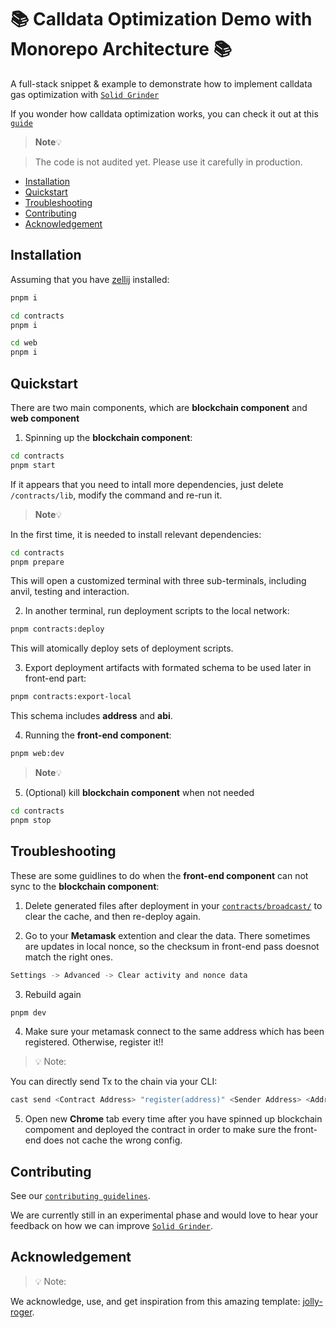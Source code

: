 <h1>📚 Calldata Optimization Demo with Monorepo Architecture 📚</h1>

A full-stack snippet & example to demonstrate how to implement calldata gas optimization with [`Solid Grinder`](https://github.com/Ratimon/solid-grinder)

If you wonder how calldata optimization works, you can check it out at this [`guide`](https://github.com/Ratimon/solid-grinder#how-it-works)

> **Note**💡

> The code is not audited yet. Please use it carefully in production.

- [Installation](#installation)
- [Quickstart](#quickstart)
- [Troubleshooting](#troubleshooting)
- [Contributing](#contributing)
- [Acknowledgement](#acknowledgement)


## Installation

Assuming that you have [zellij](https://zellij.dev/) installed:

```bash
pnpm i
```

```sh
cd contracts
pnpm i
```

```sh
cd web
pnpm i
```


## Quickstart

There are two main components, which are **blockchain component** and **web component**

1. Spinning up the **blockchain component**:

```sh
cd contracts
pnpm start
```

If it appears that you need to intall more dependencies, just delete `/contracts/lib`, modify the command and re-run it.

> **Note**💡

In the first time, it is needed to install relevant dependencies:

```sh
cd contracts
pnpm prepare
```

This will open a customized terminal with three sub-terminals, including anvil, testing and interaction.

2. In another terminal, run deployment scripts to the local network:

```sh
pnpm contracts:deploy
```
This will atomically deploy sets of deployment scripts.

3. Export deployment artifacts with formated schema to be used later in front-end part:

```sh
pnpm contracts:export-local
```
This schema includes **address** and **abi**.

4. Running the **front-end component**:

```sh
pnpm web:dev
```

> **Note**💡

5. (Optional) kill **blockchain component** when not needed

```sh
cd contracts
pnpm stop
```


## Troubleshooting

These are some guidlines to do when the **front-end component** can not sync to the **blockchain component**:

1. Delete generated files after deployment in your [`contracts/broadcast/`](https://github.com/Ratimon/uniswap-calldata-optimization-monorepo) to clear the cache, and then re-deploy again.

2. Go to your **Metamask** extention and clear the data. There sometimes are  updates in local nonce, so the checksum in front-end pass doesnot match the right ones.

```sh
Settings -> Advanced -> Clear activity and nonce data
```

3. Rebuild again

```sh
pnpm dev
```

4. Make sure your metamask connect to the same address which has been registered. Otherwise, register it!!

> 💡 Note:

You can directly send Tx to the chain via your CLI:

```sh
cast send <Contract Address> "register(address)" <Sender Address> <Addr as Argument> --private-key <Sender Privatekey>
```

5. Open new **Chrome** tab every time after you have spinned up blockchain compoment and deployed the contract in order to make sure the front-end does not cache the wrong config.


## Contributing

See our [`contributing guidelines`](./CONTRIBUTING.md).

We are currently still in an experimental phase and would love to hear your feedback on how we can improve [`Solid Grinder`](https://github.com/Ratimon/solid-grinder).


## Acknowledgement

> 💡 Note:

We acknowledge, use, and get inspiration from this amazing template: [jolly-roger](https://github.com/wighawag/jolly-roger).